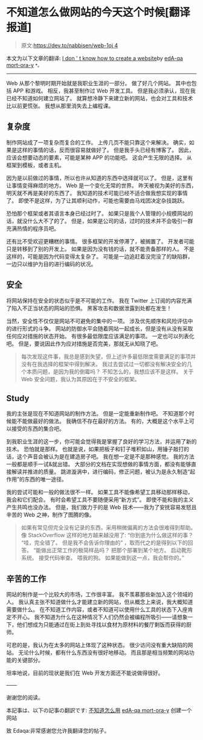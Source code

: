 # 不知道怎么做网站的今天这个时候[翻译报道]

> 原文:[https://dev.to/nabbisen/web-1oj 4](https://dev.to/nabbisen/web---1oj4)

本文为以下文章的翻译:
[I don ' t know how to create a website](https://dev.to/mortoray/i-dont-know-how-to-create-a-website-4k9i)by [edA-qa mort-ora-y](https://dev.to/mortoray)
<small>*。</small>

* * *

Web 从那个黎明时期开始就是我职业生涯的一部分。
做了好几个网站。 其中也包括 APP 和游戏。 相反，我甚至制作过 Web 开发工具。 但是我必须承认，现在我已经不知道如何建立网站了。
就算想冷静下来建立新的网站，也会对工具和技术比以前更慌张。
我想从那里消失去上编程课。

## 复杂度

制作网站成了一项复杂而复合的工作。
上传几页不能只靠这个来解决。
确实，如果是这样的事情的话，反而很容易就做好了。
但是我手头已经有博客了。
因此，应该会想要动态的要素，可能是某种 APP 的功能吧。
这会产生无限的选择。
从框架到模板，或者主机。

因为是以前做过的事情，所以也许从知道的东西中选择就可以了。
但是，这里有让事情变得麻烦的地方。
Web 是一个变化无常的世界。
昨天被视为美好的东西，明天就不再是美好的东西了。
我知道的技术可能已经不适合做我想实现的事情了。
即使不是这样，为了让其顺利动作，可能也需要由马戏团决定杂技跳跃。

恐怕那个框架或者其语言本身已经过时了。
如果只是我个人管理的小规模网站的话，就没什么大不了的了。
但是，如果是公司的话，过时的技术并不会吸引一群充满热情的程序员吧。

还有比不受欢迎更糟糕的事情。
很多框架的开发停滞了，被搁置了。
开发者可能只是转移到了别的开发上。 如果是因为没有钱的话，就不能责备那样的人。
不是这样的，可能是因为代码变得太复杂了。 可能是一边追赶着没完没了的缺陷群，一边只以维护为目的进行编码的状况。

## 安全

将网站保持在安全的状态似乎是不可能的工作。
我在 Twitter 上订阅的内容充满了陷入不正当状态的网站的恐惧。
黑客攻击和数据泄露到处都在发生！

当然，安全性不仅仅是网站不可避免的集中的一项。
涉及优先顺序和风险评估中的进行形式的斗争。
网站的防御水平会随着网站一起成长，但是没有从没有采取任何应对措施的状态开始。 有很多最低限度应该满足的事项。 一定也可以列表化吧。 但是，要说因此作为应对措施是否完美，那就无从知晓了吧。

> 每次发现这件事，我总是感到失望，但上述许多最低限度需要满足的事项并没有在我选择的框架中得到解决。
> 我过去尝试过一切都没有解决安全的几个本质问题，是因为我的倒霉吗？
> 不知怎么的，我想应该不是这样。
> 关于 Web 安全问题，我认为其原因在于不安全的框架。

## [](#%E5%AD%A6%E7%BF%92)Study

我的主张是现在不知道网站的制作方法。
但是一定能重新制作吧。
不知道那个时候能不能做最好的做法。
我确信不存在最好的方法。 有的，大概是这个水平上可以接受的东西的集合吧。

到我职业生涯的这一步，你可能会觉得我是掌握了良好的学习方法，并运用了新的技术。 恐怕就是那样。
也就是说，如果把板子和钉子堆积如山，用锤子敲打的话，这个声音会被认为是在建造房子吧。 我在想一定是不是那种感觉。
我的方法一般都是顺手一试&就出错。
大部分的文档在实现想做的事情方面，都没有能够直接解读并推进的质量。
跳进漩涡中，进行编码，修正问题，被认为是永久制造“起作用”的东西的唯一途径。

我的尝试可能和一般的做法很不一样。
如果工具不能像希望工具移动那样移动，我会和它们配合。
有时会希望工具不要随便采用“新方式”。
即使不能和我的主义产生共鸣也没办法。
但是，我们致力于的是 Web 技术——我为了安抚容易发怒且辛苦的 Web 之神，制作了图腾的像。

> 如果有常见但完全没有记录的东西，采用稍微偏离的方法会很难得到帮助。
> 像 StackOverflow 这样的地方越来越没用了:
> “你到底为什么做这样的事？ “哇，完全错了。 但是我不会告诉你理由的”
> ，取而代之的是得到以下的回答。
> “能做出正常工作的极简样品吗？ 把那个部署到某个地方。 启动靴形系统。 接受代码审查。 喂我的狗。 如果能做到这一点，我会帮你的。”

## 辛苦的工作

网站的制作是一个比较大的市场，工作很丰富。
我不羡慕那些新加入这个领域的人。
我认真主张不知道做什么才能建立新的网站，但从概念上来说，我大概知道需要做什么。
在不知道工作内容，或者不知道可以使用什么工具的状态下入座肯定不开心。
我不知道为什么在这种情况下人们仍然会被编程所吸引——请想象一下，他们想成为只能通过在街上到处寻找以食材为原材料的餐厅剩饭而获得的厨师。

可悲的是，我认为在太多的网站上体现了这种状态。
很少访问没有重大缺陷的网站。
无论什么时候，都有什么东西没有很好地移动。
而且那是相当频繁的网站功能的关键部分。

坦率地说，目前的现状是我们在 Web 开发方面还不能说做得很好。

——

谢谢您的阅读。

本記事は、以下の記事の翻訳です:
[不知道怎么用](https://dev.to/mortoray/i-dont-know-how-to-create-a-website-4k9i) [edA-qa mort-ora-y](https://dev.to/mortoray) 创建一个网站

致 Edaqa:非常感谢您允许我翻译您的帖子。